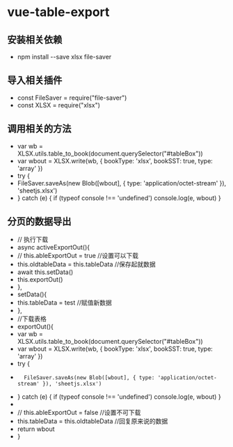 # vue-table-export
## 安装相关依赖
* npm install --save xlsx file-saver
## 导入相关插件
* const FileSaver  = require("file-saver")
* const XLSX   = require("xlsx")
## 调用相关的方法

* var wb = XLSX.utils.table_to_book(document.querySelector("#tableBox"))
* var wbout = XLSX.write(wb, { bookType: 'xlsx', bookSST: true, type: 'array' })
* try {
*   FileSaver.saveAs(new Blob([wbout], { type: 'application/octet-stream' }), 'sheetjs.xlsx')
* } catch (e) { if (typeof console !== 'undefined') console.log(e, wbout) }
## 分页的数据导出
* // 执行下载
* async activeExportOut(){
*  // this.ableExportOut = true //设置可以下载
*  this.oldtableData = this.tableData //保存起就数据
*  await this.setData()
*  this.exportOut()
* },
* setData(){
*  this.tableData = test //赋值新数据       
* },
* //下载表格
* exportOut(){
*   var wb = XLSX.utils.table_to_book(document.querySelector("#tableBox"))
*   var wbout = XLSX.write(wb, { bookType: 'xlsx', bookSST: true, type: 'array' })
*   try {
*       FileSaver.saveAs(new Blob([wbout], { type: 'application/octet-stream' }), 'sheetjs.xlsx')
*   } catch (e) { if (typeof console !== 'undefined') console.log(e, wbout) }
* 
*  //  this.ableExportOut = false //设置不可下载
*   this.tableData = this.oldtableData //回复原来说的数据
*   return wbout
* }
